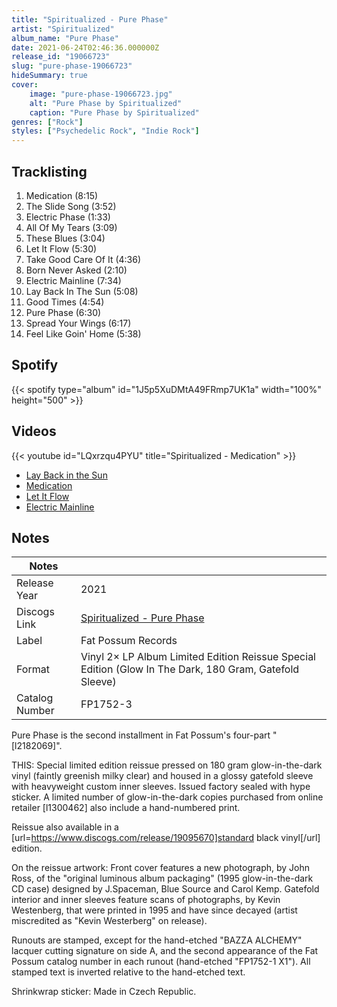 ```yaml
---
title: "Spiritualized - Pure Phase"
artist: "Spiritualized"
album_name: "Pure Phase"
date: 2021-06-24T02:46:36.000000Z
release_id: "19066723"
slug: "pure-phase-19066723"
hideSummary: true
cover:
    image: "pure-phase-19066723.jpg"
    alt: "Pure Phase by Spiritualized"
    caption: "Pure Phase by Spiritualized"
genres: ["Rock"]
styles: ["Psychedelic Rock", "Indie Rock"]
---
```


## Tracklisting
1. Medication (8:15)
2. The Slide Song (3:52)
3. Electric Phase (1:33)
4. All Of My Tears (3:09)
5. These Blues (3:04)
6. Let It Flow (5:30)
7. Take Good Care Of It (4:36)
8. Born Never Asked (2:10)
9. Electric Mainline (7:34)
10. Lay Back In The Sun (5:08)
11. Good Times (4:54)
12. Pure Phase (6:30)
13. Spread Your Wings (6:17)
14. Feel Like Goin' Home (5:38)


## Spotify
{{< spotify type="album" id="1J5p5XuDMtA49FRmp7UK1a" width="100%" height="500" >}}



## Videos
{{< youtube id="LQxrzqu4PYU" title="Spiritualized - Medication" >}}
- [Lay Back in the Sun](https://www.youtube.com/watch?v=UMPm-s2egAw)
- [Medication](https://www.youtube.com/watch?v=kl2bRCCCAw4)
- [Let It Flow](https://www.youtube.com/watch?v=Zvi7wzeU__w)
- [Electric Mainline](https://www.youtube.com/watch?v=uoz2dQZiT04)

## Notes
| Notes          |             |
| ---------------| ----------- |
| Release Year   | 2021 |
| Discogs Link   | [Spiritualized - Pure Phase](https://www.discogs.com/release/19066723-Spiritualized-Electric-Mainline-Pure-Phase) |
| Label          | Fat Possum Records |
| Format         | Vinyl 2× LP Album Limited Edition Reissue Special Edition (Glow In The Dark, 180 Gram, Gatefold Sleeve) |
| Catalog Number | FP1752-3 |

Pure Phase is the second installment in Fat Possum's four-part "[l2182069]".

THIS: Special limited edition reissue pressed on 180 gram glow-in-the-dark vinyl (faintly greenish milky clear) and housed in a glossy gatefold sleeve with heavyweight custom inner sleeves. Issued factory sealed with hype sticker. A limited number of glow-in-the-dark copies purchased from online retailer [l1300462] also include a hand-numbered print. 

Reissue also available in a [url=https://www.discogs.com/release/19095670]standard black vinyl[/url] edition.

On the reissue artwork:
Front cover features a new photograph, by John Ross, of the "original luminous album packaging" (1995 glow-in-the-dark CD case) designed by J.Spaceman, Blue Source and Carol Kemp. Gatefold interior and inner sleeves feature scans of photographs, by Kevin Westenberg, that were printed in 1995 and have since decayed (artist miscredited as "Kevin Westerberg" on release).

Runouts are stamped, except for the hand-etched "BAZZA ALCHEMY" lacquer cutting signature on side A, and the second appearance of the Fat Possum catalog number in each runout (hand-etched "FP1752-1 X1"). All stamped text is inverted relative to the hand-etched text.

Shrinkwrap sticker:
Made in Czech Republic.
